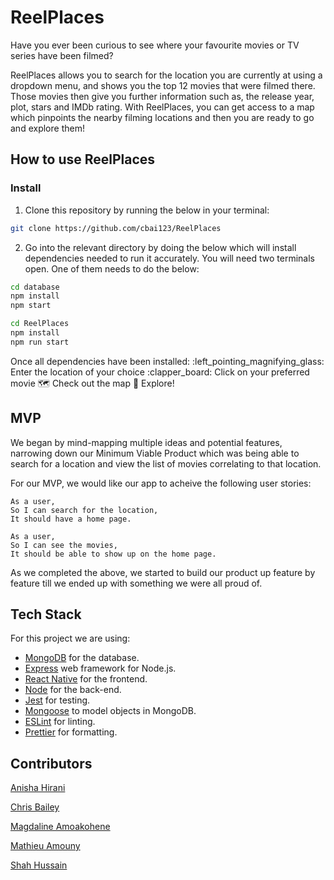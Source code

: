 # ReelPlaces

Have you ever been curious to see where your favourite movies or TV series have been filmed?

ReelPlaces allows you to search for the location you are currently at using a dropdown menu, and shows you the top 12 movies that were filmed there. Those movies then give you further information such as, the release year, plot, stars and IMDb rating. With ReelPlaces, you can get access to a map which pinpoints the nearby filming locations and then you are ready to go and explore them!

## How to use ReelPlaces
### Install 
1. Clone this repository by running the below in your terminal:
```bash
git clone https://github.com/cbai123/ReelPlaces
```

2. Go into the relevant directory by doing the below which will install dependencies needed to run it accurately. You will need two terminals open. One of them needs to do the below:
```bash
cd database
npm install
npm start
```
```bash
cd ReelPlaces 
npm install 
npm run start
```
Once all dependencies have been installed:
:left_pointing_magnifying_glass: Enter the location of your choice 
:clapper_board: Click on your preferred movie 
:world_map: Check out the map 
:round_pushpin: Explore!

## MVP
We began by mind-mapping multiple ideas and potential features, narrowing down our Minimum Viable Product which was being able to search for a location and view the list of movies correlating to that location.

For our MVP, we would like our app to acheive the following user stories:

```
As a user,
So I can search for the location, 
It should have a home page.  
```

```
As a user,
So I can see the movies,
It should be able to show up on the home page.
```
As we completed the above, we started to build our product up feature by feature till we ended up with something we were all proud of.

## Tech Stack

For this project we are using:

- [MongoDB](https://www.mongodb.com/) for the database.
- [Express](https://expressjs.com/) web framework for Node.js.
- [React Native](https://reactnative.dev/) for the frontend.
- [Node](https://nodejs.org/en/) for the back-end.
- [Jest](https://jestjs.io/) for testing.
- [Mongoose](https://mongoosejs.com) to model objects in MongoDB.
- [ESLint](https://eslint.org) for linting.
- [Prettier](https://prettier.io/) for formatting.

## Contributors
[Anisha Hirani](https://github.com/anisha-11) 

[Chris Bailey](https://github.com/cbai123) 

[Magdaline Amoakohene](https://github.com/Magdaline1) 

[Mathieu Amouny](https://github.com/m-codes)

[Shah Hussain](https://github.com/shussain894) 

